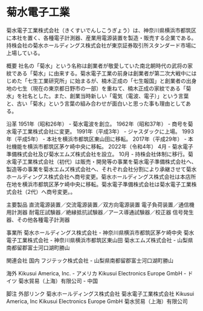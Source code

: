 # 菊水電子工業

菊水電子工業株式会社（きくすいでんしこうぎょう）は、神奈川県横浜市都筑区に本社を置く、各種電子計測器、産業用電源装置を製造・販売する企業である。持株会社の菊水ホールディングス株式会社が東京証券取引所スタンダード市場に上場している。

概要
社名の「菊水」という名称は創業者が敬愛していた南北朝時代の武将の家紋である「菊水」に由来する。菊水電子工業の前身は創業者が第二次大戦中にはじめた「七生工業研究所」に始まるが、楠木正成の「七生報国」と創業者の出身地の七生（現在の東京都日野市の一部）を重ねて、楠木正成の家紋である「菊水」を社名とした。また、創業当時新しい「電気（電波、電子）」という言葉と、古い「菊水」という言葉の組み合わせが面白いと思った事も理由としてある。

沿革
1951年（昭和26年） - 菊水電波を創立。
1962年（昭和37年） - 商号を菊水電子工業株式会社に変更。
1991年（平成3年）  - ジャスダックに上場。
1993年（平成5年）  - 本社を横浜市都筑区東山田に移転。
2017年（平成29年） - 本社機能を横浜市都筑区茅ケ崎中央に移転。
2022年（令和4年）
4月  - 菊水電子準備株式会社及び菊水エムズ株式会社を設立。
10月  - 持株会社体制に移行。菊水電子工業株式会社（初代）は販売・開発等の事業を菊水電子準備株式会社へ、製造等の事業を菊水エムズ株式会社へ、それぞれ会社分割により承継させて菊水ホールディングス株式会社へ商号変更。菊水ホールディングス株式会社は本店所在地を横浜市都筑区茅ケ崎中央に移転。菊水電子準備株式会社は菊水電子工業株式会社（2代）へ商号変更。。

主要製品
直流電源装置／交流電源装置／双方向電源装置
電子負荷装置／通信機用計測器
耐電圧試験器／絶縁抵抗試験器／アース導通試験器／校正器
信号発生器、その他各種電子計測器

事業所
菊水ホールディングス株式会社 - 神奈川県横浜市都筑区茅ケ崎中央
菊水電子工業株式会社 - 神奈川県横浜市都筑区東山田
菊水エムズ株式会社 - 山梨県南都留郡富士河口湖町勝山

関連会社
国内
フジテック株式会社 - 山梨県南都留郡富士河口湖町勝山

海外
Kikusui America, Inc. - アメリカ
Kikusui Electronics Europe GmbH - ドイツ
菊水貿易（上海）有限公司 - 中国

脚注
外部リンク
菊水ホールディングス株式会社
菊水電子工業株式会社
Kikusui America, Inc
Kikusui Electronics Europe GmbH
菊水贸易（上海）有限公司